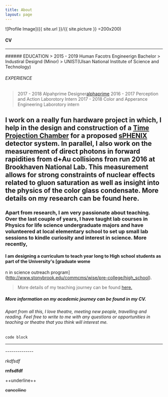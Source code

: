 ```yaml
---
title: About
layout: page
---
```

![Profile Image]({{ site.url }}/{{ site.picture }} =200x200)

#### CV
<hr/>
###### EDUCATION
> 2015 - 2019     Human Facotrs Engineerign Bachelor
>                 Industiral Designd (Minor)
>                 UNIST(Ulsan National Institute of Science and Technology)

###### EXPERIENCE
> 2017 - 2018     Alpahprime Designer[alphaprime](https://www.alphaprime.co.kr)
> 2016 - 2017     Perception and Action Laborotory Intern
> 2017 - 2018     Color and Apperance Engineering Laborotory intern

## I work on a really fun hardware project in which, I help in the design and construction of a [Time Projection Chamber](https://en.wikipedia.org/wiki/Time_projection_chamber) for a proposed [sPHENIX](https://www.sphenix.bnl.gov/web/)  detector system. In parallel, I also work on the measurement of direct photons in forward rapidities from d+Au collisions fron run 2016 at Brookhaven National Lab. This measurement allows for strong constraints of nuclear effects related to gluon saturation as well as insight into the physics of the color glass condensate. More details on my research can be found here.

### Apart from research, I am very passionate about teaching. Over the last couple of years, I have taught lab courses in Physics for life science undergraduate majors and have volunteered at local elementary school to set up small lab sessions to kindle curiosity and interest in science. More recently, 
#### I am designing a curriculum to teach year long to High school students as part of the University's [graduate wome
n in science outreach program](http://www.stonybrook.edu/commcms/wise/pre-college/high_school). 
> More details of my teaching journey can be found [here.](https://niveditharam.github.io/teaching/)


##### More information on my academic journey can be found in my CV.

###### Apart from all this, I love theatre, meeting new people, travelling and reading. Feel free to write to me with any questions or opportunities in teaching or theatre that you think will interest me. 


```code block```

<hr/>
--------------

*rkdfsdf*

**rnfsdfdf**

++underline++

~~cancelline~~
